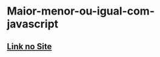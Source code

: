 # Maior-menor-ou-igual-com-javascript
## [Link no Site](https://gabrielcordeirobarrosoteles.github.io/Maior-menor-ou-igual-com-javascript/)
